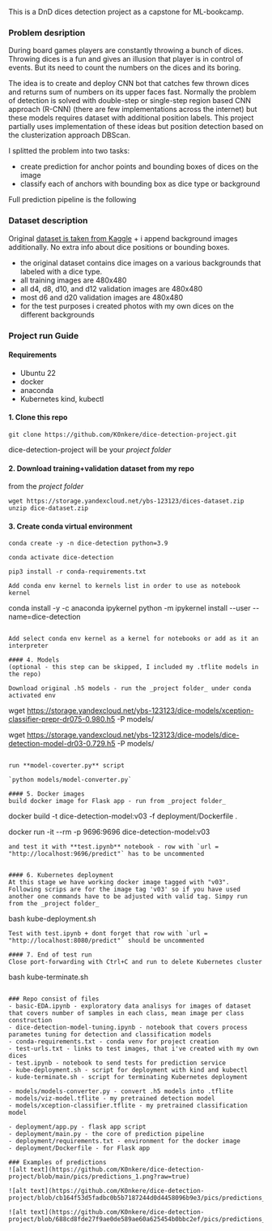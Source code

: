 This is a DnD dices detection project as a capstone for ML-bookcamp.

### Problem desription
During board games players are constantly throwing a bunch of dices. Throwing dices is a fun and gives an illusion that player is in control of events. But its need to count the numbers on the dices and its boring.

The idea is to create and deploy CNN bot that catches few thrown dices and returns sum of numbers on its upper faces fast. Normally the problem of detection is solved with double-step or single-step region based CNN approach (R-CNN) (there are few implementations across the internet) but these models requires dataset with additional position labels. This project partially uses implementation of these ideas but position detection based on the clusterization approach DBScan.

I splitted the problem into two tasks:
- create prediction for anchor points and bounding boxes of dices on the image
- classify each of anchors with bounding box as dice type or background

Full prediction pipeline is the following

### Dataset description
Original [dataset is taken from Kaggle](https://www.kaggle.com/datasets/ucffool/dice-d4-d6-d8-d10-d12-d20-images) + i append background images additionally. No extra info about dice positions or bounding boxes.

- the original dataset contains dice images on a various backgrounds that labeled with a dice type.
- all training images are 480x480
- all d4, d8, d10, and d12 validation images are 480x480
- most d6 and d20 validation images are 480x480
- for the test purposes i created photos with my own dices on the different backgrounds

### Project run Guide
#### Requirements
- Ubuntu 22
- docker
- anaconda
- Kubernetes kind, kubectl

#### 1. Clone this repo
`git clone https://github.com/K0nkere/dice-detection-project.git`

dice-detection-project will be your _project folder_
#### 2. Download training+validation dataset from my repo
from the _project folder_
```
wget https://storage.yandexcloud.net/ybs-123123/dices-dataset.zip
unzip dice-dataset.zip
```
#### 3. Create conda virtual environment
```
conda create -y -n dice-detection python=3.9

conda activate dice-detection

pip3 install -r conda-requirements.txt

Add conda env kernel to kernels list in order to use as notebook kernel
```
conda install -y -c anaconda ipykernel
python -m ipykernel install --user --name=dice-detection
```

Add select conda env kernel as a kernel for notebooks or add as it an interpreter

#### 4. Models
(optional - this step can be skipped, I included my .tflite models in the repo)

Download original .h5 models - run the _project folder_ under conda activated env
```
wget https://storage.yandexcloud.net/ybs-123123/dice-models/xception-classifier-prepr-dr075-0.980.h5 -P models/

wget https://storage.yandexcloud.net/ybs-123123/dice-models/dice-detection-model-dr03-0.729.h5 -P models/
```

run **model-coverter.py** script

`python models/model-converter.py`

#### 5. Docker images
build docker image for Flask app - run from _project folder_
```
docker build -t dice-detection-model:v03 -f deployment/Dockerfile .

docker run -it --rm -p 9696:9696 dice-detection-model:v03
```
and test it with **test.ipynb** notebook - row with `url = "http://localhost:9696/predict"` has to be uncommented


#### 6. Kubernetes deployment
At this stage we have working docker image tagged with "v03". Following scrips are for the image tag 'v03' so if you have used another one commands have to be adjusted with valid tag. Simpy run from the _project folder_
```
bash kube-deployment.sh
```
Test with test.ipynb + dont forget that row with `url = "http://localhost:8080/predict"` should be uncommented

#### 7. End of test run
Close port-forwarding with Ctrl+C and run to delete Kubernetes cluster
```
bash kube-terminate.sh
```

### Repo consist of files
- basic-EDA.ipynb - exploratory data analisys for images of dataset that covers number of samples in each class, mean image per class construction
- dice-detection-model-tuning.ipynb - notebook that covers process parametes tuning for detection and classification models 
- conda-requirements.txt - conda venv for project creation
- test-urls.txt - links to test images, that i've created with my own dices
- test.ipynb - notebook to send tests for prediction service
- kube-deployment.sh - script for deployment with kind and kubectl
- kude-terminate.sh - script for terminating Kubernetes deployment

- models/models-converter.py - convert .h5 models into .tflite
- models/viz-model.tflite - my pretrained detection model
- models/xception-classifier.tflite - my pretrained classification model

- deployment/app.py - flask app script
- deployment/main.py - the core of prediction pipeline
- deployment/requirements.txt - environment for the docker image
- deployment/Dockerfile - for Flask app

### Examples of predictions
![alt text](https://github.com/K0nkere/dice-detection-project/blob/main/pics/predictions_1.png?raw=true)

![alt text](https://github.com/K0nkere/dice-detection-project/blob/cb164f53d5fadbc0b5b7187244d0d4458096b9e3/pics/predictions_2.png)

![alt text](https://github.com/K0nkere/dice-detection-project/blob/688cd8fde27f9ae0de589ae60a625454b0bbc2ef/pics/predictions_5.png)


